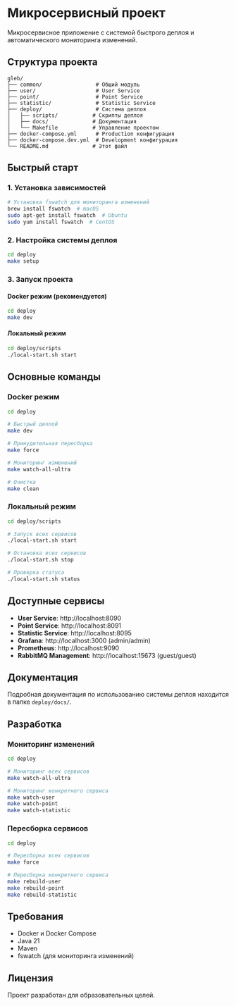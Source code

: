 # Микросервисный проект

Микросервисное приложение с системой быстрого деплоя и автоматического мониторинга изменений.

## Структура проекта

```
gleb/
├── common/                 # Общий модуль
├── user/                   # User Service
├── point/                  # Point Service
├── statistic/              # Statistic Service
├── deploy/                 # Система деплоя
│   ├── scripts/           # Скрипты деплоя
│   ├── docs/              # Документация
│   └── Makefile           # Управление проектом
├── docker-compose.yml      # Production конфигурация
├── docker-compose.dev.yml  # Development конфигурация
└── README.md              # Этот файл
```

## Быстрый старт

### 1. Установка зависимостей

```bash
# Установка fswatch для мониторинга изменений
brew install fswatch  # macOS
sudo apt-get install fswatch  # Ubuntu
sudo yum install fswatch  # CentOS
```

### 2. Настройка системы деплоя

```bash
cd deploy
make setup
```

### 3. Запуск проекта

#### Docker режим (рекомендуется)
```bash
cd deploy
make dev
```

#### Локальный режим
```bash
cd deploy/scripts
./local-start.sh start
```

## Основные команды

### Docker режим
```bash
cd deploy

# Быстрый деплой
make dev

# Принудительная пересборка
make force

# Мониторинг изменений
make watch-all-ultra

# Очистка
make clean
```

### Локальный режим
```bash
cd deploy/scripts

# Запуск всех сервисов
./local-start.sh start

# Остановка всех сервисов
./local-start.sh stop

# Проверка статуса
./local-start.sh status
```

## Доступные сервисы

- **User Service**: http://localhost:8090
- **Point Service**: http://localhost:8091
- **Statistic Service**: http://localhost:8095
- **Grafana**: http://localhost:3000 (admin/admin)
- **Prometheus**: http://localhost:9090
- **RabbitMQ Management**: http://localhost:15673 (guest/guest)

## Документация

Подробная документация по использованию системы деплоя находится в папке `deploy/docs/`.

## Разработка

### Мониторинг изменений

```bash
cd deploy

# Мониторинг всех сервисов
make watch-all-ultra

# Мониторинг конкретного сервиса
make watch-user
make watch-point
make watch-statistic
```

### Пересборка сервисов

```bash
cd deploy

# Пересборка всех сервисов
make force

# Пересборка конкретного сервиса
make rebuild-user
make rebuild-point
make rebuild-statistic
```

## Требования

- Docker и Docker Compose
- Java 21
- Maven
- fswatch (для мониторинга изменений)

## Лицензия

Проект разработан для образовательных целей. 